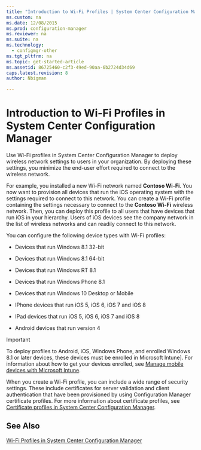 ```yaml
---
title: "Introduction to Wi-Fi Profiles | System Center Configuration Manager"
ms.custom: na
ms.date: 12/08/2015
ms.prod: configuration-manager
ms.reviewer: na
ms.suite: na
ms.technology: 
  - configmgr-other
ms.tgt_pltfrm: na
ms.topic: get-started-article
ms.assetid: 86725460-c2f3-49ed-90aa-6b2724d34d69
caps.latest.revision: 8
author: Nbigman

---
```

# Introduction to Wi-Fi Profiles in System Center Configuration Manager
Use Wi-Fi profiles in System Center Configuration Manager to deploy wireless network settings to users in your organization. By deploying these settings, you minimize the end-user effort required to connect to the wireless network.  
  
 For example, you installed a new Wi-Fi network named **Contoso Wi-Fi**. You now want to provision all devices that run the iOS operating system with the settings required to connect to this network. You can create a Wi-Fi profile containing the settings necessary to connect to the **Contoso Wi-Fi** wireless network. Then, you can deploy this profile to all users that have devices that run iOS in your hierarchy. Users of iOS devices see the company network in the list of wireless networks and can readily connect to this network.  
  
 You can configure the following device types with Wi-Fi profiles:  
  
-   Devices that run Windows 8.1 32-bit  
  
-   Devices that run Windows 8.1 64-bit  
  
-   Devices that run Windows RT 8.1  
  
-   Devices that run Windows Phone 8.1  
  
-   Devices that run Windows 10 Desktop or Mobile  
  
-   IPhone devices that run iOS 5, iOS 6, iOS 7 and iOS 8  
  
-   IPad devices that run iOS 5, iOS 6, iOS 7 and iOS 8  
  
-   Android devices that run version 4  
  
> [!IMPORTANT]  
>  To deploy profiles to Android, iOS, Windows Phone, and enrolled Windows 8.1 or later devices, these devices must be enrolled in Microsoft Intune]. For information about how to get your devices enrolled, see [Manage mobile devices with Microsoft Intune](https://technet.microsoft.com/library/dn646962.aspx).  
  
 When you create a Wi-Fi profile, you can include a wide range of security settings. These include certificates for server validation and client authentication that have been provisioned by using Configuration Manager certificate profiles. For more information about certificate profiles, see [Certificate profiles in System Center Configuration Manager](../Topic/Certificate%20profiles%20in%20System%20Center%20Configuration%20Manager.md).  
  
## See Also  
 [Wi-Fi Profiles in System Center Configuration Manager](../Topic/Wi-Fi%20Profiles%20in%20System%20Center%20Configuration%20Manager.md)

